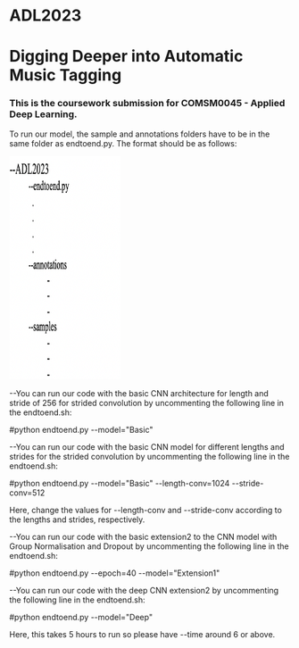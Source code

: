 # ADL2023

<h1>Digging Deeper into Automatic Music Tagging</h1>

<h3>This is the coursework submission for COMSM0045 - Applied Deep Learning.</h3>


To run our model, the sample and annotations folders have to be in the same folder as endtoend.py. The format should be as follows:

<img src="example.png" alt="Alt text" width="200" height="400"/>

--You can run our code with the basic CNN architecture for length and stride of 256 for strided convolution by uncommenting the following line in the endtoend.sh:

#python endtoend.py --model="Basic"

--You can run our code with the basic CNN model for different lengths and strides for the strided convolution by uncommenting the following line in the endtoend.sh:

#python endtoend.py --model="Basic" --length-conv=1024 --stride-conv=512

Here, change the values for --length-conv and --stride-conv according to the lengths and strides, respectively.

--You can run our code with the basic extension2 to the CNN model with Group Normalisation and Dropout by uncommenting the following line in the endtoend.sh:

#python endtoend.py --epoch=40 --model="Extension1"

--You can run our code with the deep CNN extension2 by uncommenting the following line in the endtoend.sh:

#python endtoend.py --model="Deep"

Here, this takes 5 hours to run so please have --time around 6 or above.

